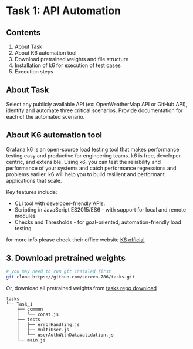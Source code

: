 # Task 1: API Automation

## Contents

1. About Task
2. About K6 automation tool
3. Download pretrained weights and file structure
4. Installation of k6 for execution of test cases
5. Execution steps


## About Task

Select any publicly available API (ex: OpenWeatherMap API or GitHub API), identify and
automate three critical scenarios. Provide documentation for each of the automated
scenario.

## About K6 automation tool
Grafana k6 is an open-source load testing tool that makes performance testing easy and productive for engineering teams. k6 is free, developer-centric, and extensible.
Using k6, you can test the reliability and performance of your systems and catch performance regressions and problems earlier. k6 will help you to build resilient and performant applications that scale.

Key features include:
- CLI tool with developer-friendly APIs.
- Scripting in JavaScript ES2015/ES6 - with support for local and remote modules
- Checks and Thresholds - for goal-oriented, automation-friendly load testing

for more info please check their office website [K6 official](https://k6.io/docs/)

## 3. Download pretrained weights

```bash
# you may need to run git instaled first
git clone https://github.com/sereen-786/tasks.git
```

Or, download all pretrained weights from [tasks repo download](https://github.com/sereen-786/tasks/archive/refs/heads/main.zip)
```text
tasks
└── Task_1
    ├── common
    │   └── const.js   
    ├── tests
    │   ├── errorHandling.js
    │   ├── multiUser.js
    │   └── userAuthWithDataValidation.js
    └── main.js
```
